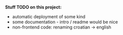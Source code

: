 **Stuff TODO on this project:**

* automatic deployment of some kind
* some documentation - intro / readme would be nice
* non-frontend code: renaming croatian -> english
